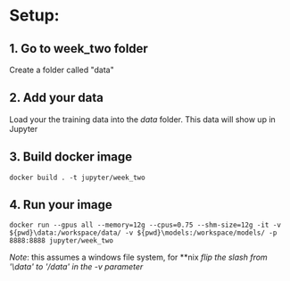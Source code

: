 # Setup:

## 1. Go to week_two folder

Create a folder called "data"

## 2. Add your data

Load your the training data into the *data* folder. This data will show up in Jupyter

## 3. Build docker image
```
docker build . -t jupyter/week_two
```

## 4. Run your image
```
docker run --gpus all --memory=12g --cpus=0.75 --shm-size=12g -it -v ${pwd}\data:/workspace/data/ -v ${pwd}\models:/workspace/models/ -p 8888:8888 jupyter/week_two
```

*Note*: this assumes a windows file system, for **nix *flip the slash from '\data' to '/data' in the -v parameter*
